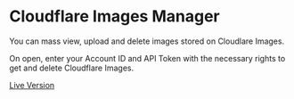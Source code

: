 # Cloudflare Images Manager

You can mass view, upload and delete images stored on Cloudlare Images.

On open, enter your Account ID and API Token with the necessary rights to get and delete Cloudflare Images.

[Live Version](https://cf-images-manager.pages.dev)
